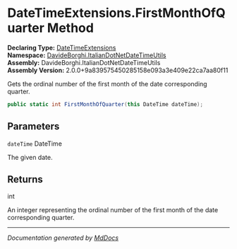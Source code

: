 ﻿<!--  
  <auto-generated>   
    The contents of this file were generated by a tool.  
    Changes to this file may be list if the file is regenerated  
  </auto-generated>   
-->

# DateTimeExtensions.FirstMonthOfQuarter Method

**Declaring Type:** [DateTimeExtensions](../index.md)  
**Namespace:** [DavideBorghi.ItalianDotNetDateTimeUtils](../../index.md)  
**Assembly:** DavideBorghi.ItalianDotNetDateTimeUtils  
**Assembly Version:** 2.0.0+9a839575450285158e093a3e409e22ca7aa80f11

Gets the ordinal number of the first month of the date corresponding quarter.

```csharp
public static int FirstMonthOfQuarter(this DateTime dateTime);
```

## Parameters

`dateTime`  DateTime

The given date.

## Returns

int

An integer representing the ordinal number of the first month of the date corresponding quarter.

___

*Documentation generated by [MdDocs](https://github.com/ap0llo/mddocs)*
